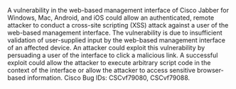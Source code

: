 A vulnerability in the web-based management interface of Cisco Jabber for Windows, Mac, Android, and iOS could allow an authenticated, remote attacker to conduct a cross-site scripting (XSS) attack against a user of the web-based management interface. The vulnerability is due to insufficient validation of user-supplied input by the web-based management interface of an affected device. An attacker could exploit this vulnerability by persuading a user of the interface to click a malicious link. A successful exploit could allow the attacker to execute arbitrary script code in the context of the interface or allow the attacker to access sensitive browser-based information. Cisco Bug IDs: CSCvf79080, CSCvf79088.